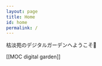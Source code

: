 ```yaml
---
layout: page
title: Home
id: home
permalink: /
---
```


枯淡苑のデジタルガーデンへようこそ🌱

[[MOC digital garden]]

